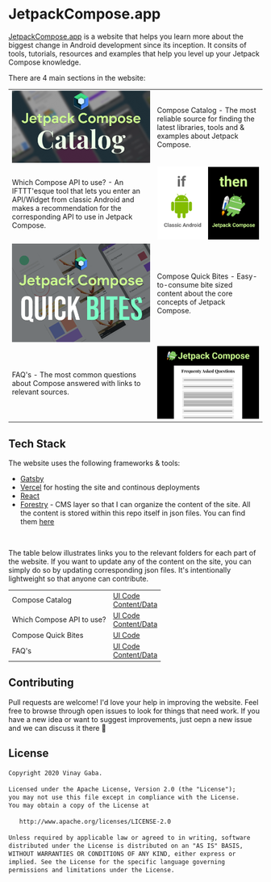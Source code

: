 # JetpackCompose.app

[JetpackCompose.app](https://jetpackcompose.app/) is a website that helps you
learn more about the biggest change in Android development since its inception.
It consits of tools, tutorials, resources and examples that help you level up
your Jetpack Compose knowledge.

There are 4 main sections in the website:

<table align="center" style="width:100%">
    <tr>
        <td><img src="screenshots/catalog_poster.png"></td>
        <td>Compose Catalog - The most reliable source for finding the latest libraries, tools and & examples about Jetpack Compose.</td>
    </tr>
    <tr>
        <td>Which Compose API to use? - An IFTTT'esque tool that lets you enter an API/Widget from classic Android and makes a recommendation for the corresponding API to use in Jetpack Compose.</td>
        <td><img src="screenshots/ifttt_poster.png"></td>
    </tr>
    <tr>
        <td><img src="screenshots/quick_bites_poster.png"></td>
        <td>Compose Quick Bites - Easy-to-consume bite sized content about the core concepts of Jetpack Compose.</td>
    </tr>
    <tr>
        <td>FAQ's - The most common questions about Compose answered with links to relevant sources.</td>
        <td><img src="screenshots/faq_poster.png"></td>
    </tr>
</table>

## Tech Stack

The website uses the following frameworks & tools:

* [Gatsby](https://www.gatsbyjs.com/)
* [Vercel](https://vercel.com/) for hosting the site and continous deployments
* [React](https://reactjs.org/)
* [Forestry](https://forestry.io/) - CMS layer so that I can organize the
  content of the site. All the content is stored within this repo itself in json files. You can find them [here](src/data)

<br/>

The table below illustrates links you to the relevant folders for each part of the website. If you want to update any of the content on the site, you can simply do so by updating corresponding json files. It's intentionally lightweight so that anyone can contribute. 

<table align="center" style="width:100%">
    <tr>
        <td>Compose Catalog</td>
        <td>
            <a href="src/components/catalog">UI Code</a> <br/>
            <a href="src/data/catalog.json">Content/Data</a>
        </td>
    </tr>
    <tr>
        <td>Which Compose API to use?</td>
        <td>
            <a href="src/components/ifttt">UI Code</a> <br/>
            <a href="src/data/ifttt.json">Content/Data</a>
        </td>
    </tr>
    <tr>
        <td>Compose Quick Bites</td>
        <td>
            <a href="src/components/quickbites">UI Code</a> <br/>
        </td>
    </tr>
    <tr>
        <td>FAQ's</td>
        <td>
            <a href="src/components/faq">UI Code</a> <br/>
            <a href="src/data/faq.json">Content/Data</a>
        </td>
    </tr>
</table>


## Contributing

Pull requests are welcome! I'd love your help in improving the website. Feel
free to browse through open issues to look for things that need work. If you
have a new idea or want to suggest improvements, just oepn a new issue and we
can discuss it there 🙏

## License

```
Copyright 2020 Vinay Gaba.

Licensed under the Apache License, Version 2.0 (the "License");
you may not use this file except in compliance with the License.
You may obtain a copy of the License at

   http://www.apache.org/licenses/LICENSE-2.0

Unless required by applicable law or agreed to in writing, software distributed under the License is distributed on an "AS IS" BASIS, WITHOUT WARRANTIES OR CONDITIONS OF ANY KIND, either express or implied. See the License for the specific language governing permissions and limitations under the License.
```
